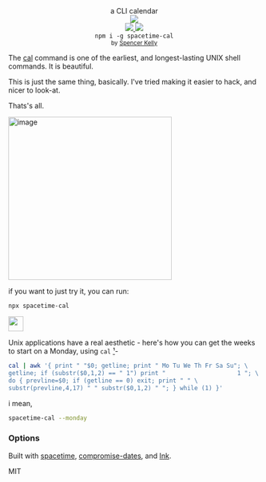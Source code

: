 <div align="center">

  <div>a CLI calendar</div>
  <div><img src="https://cloud.githubusercontent.com/assets/399657/23590290/ede73772-01aa-11e7-8915-181ef21027bc.png" /></div>

  <div align="center">
    <a href="https://npmjs.org/package/spacetime-cal">
      <img src="https://img.shields.io/npm/v/spacetime-cal.svg?style=flat-square" />
    </a>
    <a href="https://unpkg.com/spacetime-cal/builds/spacetime-cal.min.js">
      <img src="https://badge-size.herokuapp.com/spencermountain/spacetime-cal/master/builds/spacetime-cal.min.js" />
    </a>
  </div>
  <div align="center">
    <code>npm i -g spacetime-cal</code>
  </div>
  <sub>
    by
    <a href="https://spencermountain.github.io/">Spencer Kelly</a>
  </sub>
</div>
<p></p>

The [cal](https://en.m.wikipedia.org/wiki/Cal_(Unix)) command is one of the earliest, and longest-lasting UNIX shell commands. It is beautiful.

This is just the same thing, basically. I've tried making it easier to hack, and nicer to look-at.

Thats's all.

<img width="327" alt="image" src="https://user-images.githubusercontent.com/399657/111079058-a9b0d580-84ce-11eb-82be-99357fe2605a.png">

if you want to just try it, you can run:
```
npx spacetime-cal
```

<!-- spacer -->
<img height="30px" src="https://user-images.githubusercontent.com/399657/68221862-17ceb980-ffb8-11e9-87d4-7b30b6488f16.png"/>

Unix applications have a real aesthetic - here's how you can get the weeks to start on a Monday, using `cal` [¹](http://hints.macworld.com/article.php?story=20040625094428394)- 
```bash
cal | awk '{ print " "$0; getline; print " Mo Tu We Th Fr Sa Su"; \
getline; if (substr($0,1,2) == " 1") print "                    1 "; \
do { prevline=$0; if (getline == 0) exit; print " " \
substr(prevline,4,17) " " substr($0,1,2) " "; } while (1) }'
```

i mean,
```bash
spacetime-cal --monday
```

### Options

Built with [spacetime](https://github.com/spencermountain/spacetime), [compromise-dates](https://github.com/spencermountain/compromise/tree/master/plugins/dates), and [Ink](https://github.com/vadimdemedes/ink).

MIT